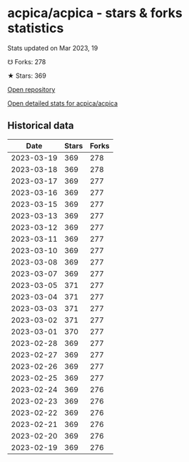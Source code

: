 # acpica/acpica - stars & forks statistics

Stats updated on Mar 2023, 19

☋ Forks: 278

★ Stars: 369

[Open repository](https://github.com/acpica/acpica)

[Open detailed stats for acpica/acpica](https://reviewgithub.com/rep/acpica/acpica)

## Historical data
| Date | Stars | Forks |
|------|-------|-------|
| 2023-03-19 | 369 | 278 | 
| 2023-03-18 | 369 | 278 | 
| 2023-03-17 | 369 | 277 | 
| 2023-03-16 | 369 | 277 | 
| 2023-03-15 | 369 | 277 | 
| 2023-03-13 | 369 | 277 | 
| 2023-03-12 | 369 | 277 | 
| 2023-03-11 | 369 | 277 | 
| 2023-03-10 | 369 | 277 | 
| 2023-03-08 | 369 | 277 | 
| 2023-03-07 | 369 | 277 | 
| 2023-03-05 | 371 | 277 | 
| 2023-03-04 | 371 | 277 | 
| 2023-03-03 | 371 | 277 | 
| 2023-03-02 | 371 | 277 | 
| 2023-03-01 | 370 | 277 | 
| 2023-02-28 | 369 | 277 | 
| 2023-02-27 | 369 | 277 | 
| 2023-02-26 | 369 | 277 | 
| 2023-02-25 | 369 | 277 | 
| 2023-02-24 | 369 | 276 | 
| 2023-02-23 | 369 | 276 | 
| 2023-02-22 | 369 | 276 | 
| 2023-02-21 | 369 | 276 | 
| 2023-02-20 | 369 | 276 | 
| 2023-02-19 | 369 | 276 | 

